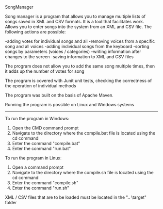 SongManager

Song manager is a program that allows you to manage multiple lists of songs saved in XML and CSV formats. It is a tool that facilitates work. Allows you to enter songs into the system from an XML and CSV file. The following actions are possible:

-adding votes for individual songs and all -removing voices from a specific song and all voices -adding individual songs from the keyboard -sorting songs by parameters (voices / categories) -writing information after changes to the screen -saving information to XML and CSV files

The program does not allow you to add the same song multiple times, then it adds up the number of votes for song

The program is covered with Junit unit tests, checking the correctness of the operation of individual methods

The program was built on the basis of Apache Maven.

Running the program is possible on Linux and Windows systems


--------------------------------------------------------------------

To run the program in Windows:

1. Open the CMD command prompt
2. Navigate to the directory where the compile.bat file is located using the cd command
3. Enter the command "compile.bat"
4. Enter the command "run.bat"

To run the program in Linux:

1. Open a command prompt
2. Navigate to the directory where the compile.sh file is located using the cd command
3. Enter the command "compile.sh"
4. Enter the command "run.sh"

XML / CSV files that are to be loaded must be located in the ".. \target" folder 
